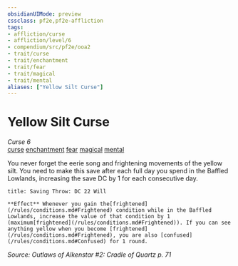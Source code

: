 ```yaml
---
obsidianUIMode: preview
cssclass: pf2e,pf2e-affliction
tags:
- affliction/curse
- affliction/level/6
- compendium/src/pf2e/ooa2
- trait/curse
- trait/enchantment
- trait/fear
- trait/magical
- trait/mental
aliases: ["Yellow Silt Curse"]
---
```

# Yellow Silt Curse
*Curse 6*  
[curse](/rules/traits/curse.md)  [enchantment](/rules/traits/enchantment.md)  [fear](/rules/traits/fear.md)  [magical](/rules/traits/magical.md)  [mental](/rules/traits/mental.md)  

You never forget the eerie song and frightening movements of the yellow silt. You need to make this save after each full day you spend in the Baffled Lowlands, increasing the save DC by 1 for each consecutive day.

```ad-inline-affliction
title: Saving Throw: DC 22 Will

**Effect** Whenever you gain the[frightened](/rules/conditions.md#Frightened) condition while in the Baffled Lowlands, increase the value of that condition by 1 (maximum[frightened](/rules/conditions.md#Frightened)). If you can see anything yellow when you become [frightened](/rules/conditions.md#Frightened), you are also [confused](/rules/conditions.md#Confused) for 1 round.
```

*Source: Outlaws of Alkenstar #2: Cradle of Quartz p. 71*